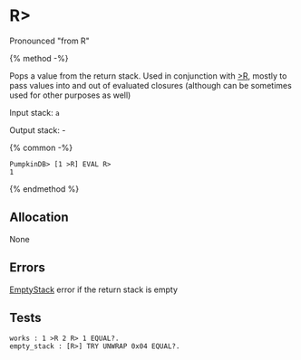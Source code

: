 # R\>

Pronounced "from R"

{% method -%}

Pops a value from the return stack. Used in conjunction with [>R](TO_R.md), mostly
to pass values into and out of evaluated closures (although can be sometimes used for other purposes
as well)

Input stack: `a`

Output stack: -

{% common -%}

```
PumpkinDB> [1 >R] EVAL R>
1
```

{% endmethod %}

## Allocation

None

## Errors

[EmptyStack](./errors/EmptyStack.md) error if the return stack is empty

## Tests

```test
works : 1 >R 2 R> 1 EQUAL?.
empty_stack : [R>] TRY UNWRAP 0x04 EQUAL?.
```
